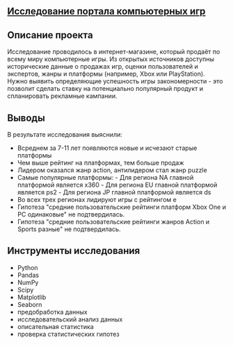 ## [Исследование портала компьютерных игр](https://github.com/KseniyaCherednikova/data_analyst_portfolio/blob/main/%D0%98%D1%81%D1%81%D0%BB%D0%B5%D0%B4%D0%BE%D0%B2%D0%B0%D0%BD%D0%B8%D0%B5%20%D0%BF%D0%BE%D1%80%D1%82%D0%B0%D0%BB%D0%B0%20%D0%BA%D0%BE%D0%BC%D0%BF%D1%8C%D1%8E%D1%82%D0%B5%D1%80%D0%BD%D1%8B%D1%85%20%D0%B8%D0%B3%D1%80/%D0%9F%D0%BE%D1%80%D1%82%D0%B0%D0%BB_%D0%B8%D0%B3%D1%80.ipynb)

## Описание проекта
Исследование проводилось в интернет-магазине, который продаёт по всему миру компьютерные игры. Из открытых источников доступны исторические данные о продажах игр, оценки пользователей и экспертов, жанры и платформы (например, Xbox или PlayStation). Нужно выявить определяющие успешность игры закономерности - это позволит сделать ставку на потенциально популярный продукт и спланировать рекламные кампании.

## Выводы
В результате исследования выяснили:
- Всреднем за 7-11 лет появляются новые и исчезают старые платформы
- Чем выше рейтинг на платформах, тем больше продаж
- Лидером оказался жанр action, антилидером стал жанр puzzle
- Самые популярные платформы:
                        - Для региона NA главной платформой является x360
                        - Для региона EU главной платформой является ps2
                        - Для региона JP главной платформой является ds
- Во всех трех регионах лидируют игры с рейтингом e
- Гипотеза "средние пользовательские рейтинги платформ Xbox One и PC одинаковые" не подтвердилась.
- Гипотеза "средние пользовательские рейтинги жанров Action и Sports разные" не подтвердилась.

## Инструменты исследования
- Python
- Pandas
- NumPy
- Scipy
- Matplotlib
- Seaborn
- предобработка данных
- исследовательский анализ данных
- описательная статистика
- проверка статистических гипотез
